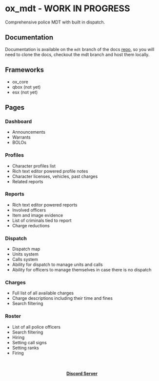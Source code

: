# ox_mdt - WORK IN PROGRESS

Comprehensive police MDT with built in dispatch.

## Documentation

Documentation is available on the `mdt` branch of the docs [repo](https://github.com/overextended/overextended.github.io), so you will need to
clone the docs, checkout the mdt branch and host them locally.

## Frameworks

- ox_core
- qbox (not yet)
- esx (not yet)

## Pages

### Dashboard
- Announcements
- Warrants
- BOLOs
  
### Profiles
- Character profiles list
- Rich text editor powered profile notes
- Character licenses, vehicles, past charges
- Related reports

### Reports
- Rich text editor powered reports
- Involved officers
- Item and image evidence
- List of criminals tied to report
- Charge reductions
    
### Dispatch
- Dispatch map
- Units system
- Calls system
- Ability for dispatch to manage units and calls
- Ability for officers to manage themselves in case there is no dispatch
    
### Charges
- Full list of all available charges
- Charge descriptions including their time and fines
- Search filtering

### Roster
- List of all police officers
- Search filtering
- Hiring
- Setting call signs
- Setting ranks
- Firing

<br><div><h4 align='center'><a href='https://discord.overextended.dev'>Discord Server</a></h4></div><br>
